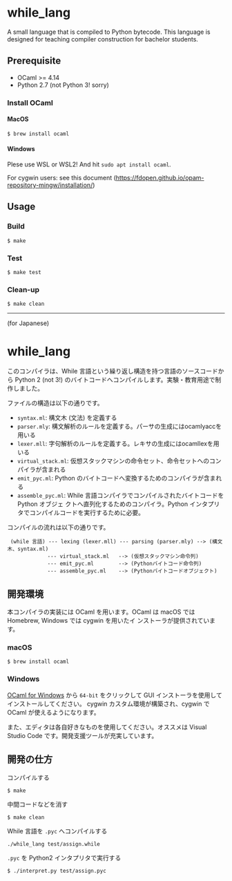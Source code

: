 # while_lang

A small language that is compiled to Python bytecode. This language is designed for teaching compiler construction for bachelor students.

## Prerequisite

- OCaml >= 4.14
- Python 2.7 (not Python 3! sorry)

### Install OCaml

#### MacOS

```shell
$ brew install ocaml
```

#### Windows

Plese use WSL or WSL2! And hit `sudo apt install ocaml`.

For cygwin users: see this document (https://fdopen.github.io/opam-repository-mingw/installation/)

## Usage

### Build

```shell
$ make
```

### Test

```shell
$ make test
```

### Clean-up


```shell
$ make clean
```

---

(for Japanese)

# while_lang

このコンパイラは、While 言語という繰り返し構造を持つ言語のソースコードから Python 2 (not
3!) のバイトコードへコンパイルします。実験・教育用途で制作しました。

ファイルの構造は以下の通りです。

- `syntax.ml`: 構文木 (文法) を定義する
- `parser.mly`: 構文解析のルールを定義する。パーサの生成にはocamlyaccを用いる
- `lexer.mll`: 字句解析のルールを定義する。レキサの生成にはocamllexを用いる
- `virtual_stack.ml`: 仮想スタックマシンの命令セット、命令セットへのコンパイラが含まれる
- `emit_pyc.ml`: Python のバイトコードへ変換するためのコンパイラが含まれる
- `assemble_pyc.ml`: While 言語コンパイラでコンパイルされたバイトコードを Python オブジェ
    クトへ直列化するためのコンパイラ。Python インタプリタでコンパイルコードを実行するために必要。

コンパイルの流れは以下の通りです。

```
 (while 言語) --- lexing (lexer.mll) --- parsing (parser.mly) --> (構文木、syntax.ml)
             --- virtual_stack.ml   --> (仮想スタックマシン命令列)
             --- emit_pyc.ml        --> (Pythonバイトコード命令列)
             --- assemble_pyc.ml    --> (Pythonバイトコードオブジェクト)
```

## 開発環境

本コンパイラの実装には OCaml を用います。OCaml は macOS では Homebrew, Windows では cygwin を用いたイ
ンストーラが提供されています。

### macOS

```
$ brew install ocaml
```

### Windows

[OCaml for Windows](https://fdopen.github.io/opam-repository-mingw/installation/) から
`64-bit` をクリックして GUI インストーラを使用してインストールしてください。
cygwin カスタム環境が構築され、cygwin で OCaml が使えるようになります。

また、エディタは各自好きなものを使用してください。オススメは Visual Studio Code です。開発支援ツールが充実しています。

## 開発の仕方

コンパイルする

```shell
$ make
```

中間コードなどを消す

```shell
$ make clean
```

While 言語を `.pyc` へコンパイルする

```shell
./while_lang test/assign.while
```

`.pyc` を Python2 インタプリタで実行する

```shell
$ ./interpret.py test/assign.pyc
```
